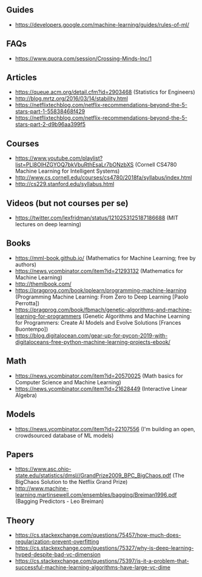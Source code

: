 ## Guides

- https://developers.google.com/machine-learning/guides/rules-of-ml/


## FAQs

- https://www.quora.com/session/Crossing-Minds-Inc/1


## Articles

- https://queue.acm.org/detail.cfm?id=2903468 (Statistics for Engineers)
- http://blog.mrtz.org/2016/03/14/stability.html
- https://netflixtechblog.com/netflix-recommendations-beyond-the-5-stars-part-1-55838468f429
- https://netflixtechblog.com/netflix-recommendations-beyond-the-5-stars-part-2-d9b96aa399f5


## Courses

- https://www.youtube.com/playlist?list=PLl8OlHZGYOQ7bkVbuRthEsaLr7bONzbXS (Cornell CS4780 Machine Learning for Intelligent Systems)
- http://www.cs.cornell.edu/courses/cs4780/2018fa/syllabus/index.html
- http://cs229.stanford.edu/syllabus.html


## Videos (but not courses per se)

- https://twitter.com/lexfridman/status/1210253125187186688 (MIT lectures on deep learning)


## Books

- https://mml-book.github.io/  (Mathematics for Machine Learning; free by authors)
- https://news.ycombinator.com/item?id=21293132 (Mathematics for Machine Learning)
- http://themlbook.com/
- https://pragprog.com/book/pplearn/programming-machine-learning (Programming Machine Learning: From Zero to Deep Learning [Paolo Perrotta])
- https://pragprog.com/book/fbmach/genetic-algorithms-and-machine-learning-for-programmers (Genetic Algorithms and Machine Learning for Programmers: Create AI Models and Evolve Solutions [Frances Buontempo])
- https://blog.digitalocean.com/gear-up-for-pycon-2019-with-digitaloceans-free-python-machine-learning-projects-ebook/


## Math

- https://news.ycombinator.com/item?id=20570025 (Math basics for Computer Science and Machine Learning)
- https://news.ycombinator.com/item?id=21628449 (Interactive Linear Algebra)


## Models

- https://news.ycombinator.com/item?id=22107556 (I'm building an open, crowdsourced database of ML models)


## Papers

- https://www.asc.ohio-state.edu/statistics/dmsl//GrandPrize2009_BPC_BigChaos.pdf (The BigChaos Solution to the Netflix Grand Prize)
- http://www.machine-learning.martinsewell.com/ensembles/bagging/Breiman1996.pdf (Bagging Predictors - Leo Breiman)


## Theory

- https://cs.stackexchange.com/questions/75457/how-much-does-regularization-prevent-overfitting
- https://cs.stackexchange.com/questions/75327/why-is-deep-learning-hyped-despite-bad-vc-dimension
- https://cs.stackexchange.com/questions/75397/is-it-a-problem-that-successful-machine-learning-algorithms-have-large-vc-dime
